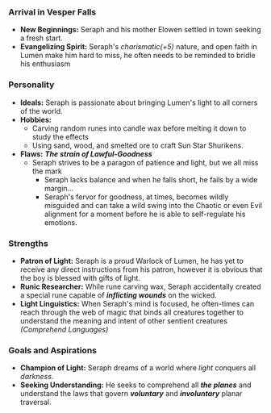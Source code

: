 ### Arrival in Vesper Falls

- **New Beginnings:** Seraph and his mother Elowen settled in town seeking a fresh start.
- **Evangelizing Spirit:** Seraph's *charismatic(+5)* nature, and open faith in Lumen make him hard to miss, he often needs to be reminded to bridle his enthusiasm

### Personality

- **Ideals:** Seraph is passionate about bringing Lumen's light to all corners of the world.
- **Hobbies:** 
    - Carving random runes into candle wax before melting it down to study the effects
    - Using sand, wood, and smelted ore to craft Sun Star Shurikens.
- **Flaws:** ***The strain of Lawful-Goodness*** 
    - Seraph strives to be a paragon of patience and light, but we all miss the mark
        - Seraph lacks balance and when he falls short, he fails by a wide margin...
        - Seraph's fervor for goodness, at times, becomes wildly misguided and can take a wild swing into the Chaotic or even Evil alignment for a moment before he is able to self-regulate his emotions.
### Strengths

- **Patron of Light:** Seraph is a proud Warlock of Lumen, he has yet to receive any direct instructions from his patron, however it is obvious that the boy is blessed with gifts of light.
- **Runic Researcher:** While rune carving wax, Seraph accidentally created a special rune capable of ***inflicting wounds*** on the wicked.
- **Light Linguistics:** When Seraph's mind is focused, he often-times can reach through the web of magic that binds all creatures together to understand the meaning and intent of other sentient creatures *(Comprehend Languages)*

### Goals and Aspirations

- **Champion of Light:** Seraph dreams of a world where *light* conquers all *darkness*.
- **Seeking Understanding:** He seeks to comprehend all ***the planes*** and understand the laws that govern ***voluntary*** and ***involuntary*** planar traversal.